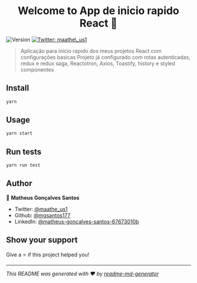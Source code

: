 <h1 align="center">Welcome to App de inicio rapido React 👋</h1>
<p>
  <img alt="Version" src="https://img.shields.io/badge/version-0.1.0-blue.svg?cacheSeconds=2592000" />
  <a href="https://twitter.com/maathe\_us1" target="_blank">
    <img alt="Twitter: maathe\_us1" src="https://img.shields.io/twitter/follow/maathe\_us1.svg?style=social" />
  </a>
</p>

> Aplicação para inicio rapido dos meus projetos React com configurações basicas
>Projeto já configurado com rotas autenticadas, redux e redux saga, Reactotron, Axios, Toastify, history e styled componentes

## Install

```sh
yarn
```

## Usage

```sh
yarn start
```

## Run tests

```sh
yarn run test
```

## Author

👤 **Matheus Gonçalves Santos**

* Twitter: [@maathe\_us1](https://twitter.com/maathe\_us1)
* Github: [@mgsantos177](https://github.com/mgsantos177)
* LinkedIn: [@matheus-gonçalves-santos-67673010b](https://linkedin.com/in/matheus-gonçalves-santos-67673010b)

## Show your support

Give a ⭐️ if this project helped you!

***
_This README was generated with ❤️ by [readme-md-generator](https://github.com/kefranabg/readme-md-generator)_